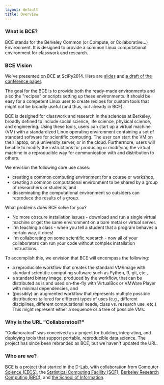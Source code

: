 ```yaml
---
layout: default
title: Overview
---
```

### What is BCE?

BCE stands for the Berkeley Common (or Compute, or Collaborative...) Environment.
It is designed to provide a common Linux computational environment for classwork
and research.


### BCE Vision

We've presented on BCE at SciPy2014. Here are
[slides](https://berkeley.box.com/s/m80jxh3fabbvu93otreh) and [a draft of the
conference paper](https://berkeley.box.com/s/w424gdjot3tgksidyyfl).

The goal for the BCE is to provide both the ready-made environments and also
the "recipes" or scripts setting up these environments. It should be easy for a
competent Linux user to create recipes for custom tools that might not be
broadly useful (and thus, not already in BCE).

BCE is designed for classwork and research in the sciences at Berkeley, broadly defined to
include social science, life science, physical science, and engineering. Using
these tools, users can start up a virtual machine (VM) with a standardized Linux
operating environment containing a set of standard software for scientific
computing. The user can start the VM on their laptop, on a university server, or
in the cloud. Furthermore, users will be able to modify the instructions for
producing or modifying the virtual machine in a reproducible way for
communication with and distribution to others.

We envision the following core use cases:

  - creating a common computing environment for a course or workshop,
  - creating a common computational environment to be shared by a group of researchers or students, and
  - disseminating the computational environment so outsiders can reproduce the results of a group.

What problems does BCE solve for you?

 - No more obscure installation issues - download and run a single virtual
   machine or get the same environment on a bare metal or virtual server.
 - I'm teaching a class - when you tell a student that a program behaves a
   certain way, it does!
 - I'm collaborating on some scientific research - now all of your collaborators
   can run your code without complex installation instructions.

To accomplish this, we envision that BCE will encompass the following:

 - a reproducible workflow that creates the standard VM/image
   with standard scientific computing software such as Python, R, git, etc.,
 - a standard binary image, produced by the workflow, that can be distributed as is and
   used on-the-fly with VirtualBox or VMWare Player with minimal dependencies, and
 - (possibly) an augmented workflow that represents multiple possible distributions tailored
   for different types of uses (e.g., different disciplines, different
   computational needs, class vs. research use, etc.). This might
   represent either a sequence or a tree of possible VMs.

### Why is the URL "Collaboratool?"

"Collaboratool" was conceived as a project for building, integrating, and
deploying tools that support portable, reproducible data science. The project
has since been rebranded as BCE, but we haven't updated the URL.

### Who are we?

BCE is a project that started in the
[D-Lab](http://dlab.berkeley.edu), with collaboration from [Computer Science
(EECS)](http://www.eecs.berkeley.edu), the [Statistical Computing Facility
(SCF)](http://statistics.berkeley.edu/computing), [Berkeley Research Computing
(BRC)](http://research-it.berkeley.edu/brc), and [the
School of Information](http://ischool.berkeley.edu).
